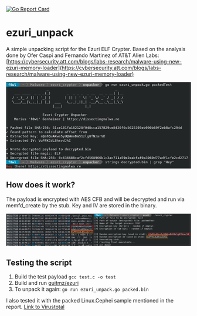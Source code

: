 [![Go Report Card](https://goreportcard.com/badge/github.com/f0wl/ezuri_unpack)](https://goreportcard.com/report/github.com/f0wl/ezuri_unpack)

# ezuri_unpack

A simple unpacking script for the Ezuri ELF Crypter. Based on the analysis done by Ofer Caspi and Fernando Martinez of AT&T Alien Labs: [https://cybersecurity.att.com/blogs/labs-research/malware-using-new-ezuri-memory-loader](https://cybersecurity.att.com/blogs/labs-research/malware-using-new-ezuri-memory-loader)

![ezuri_unpack.go screenshot](img/screenshot.png)

## How does it work?

The payload is encrypted with AES CFB and will be decrypted and run via memfd_create by the stub. Key and IV are stored in the binary.

![Hex Editor, POC executable](img/hex_key-iv.png)

## Testing the script

1. Build the test payload ```gcc test.c -o test```
2. Build and run [guitmz/ezuri](https://github.com/guitmz/ezuri)
3. To unpack it again: ```go run ezuri_unpack.go packed.bin```

I also tested it with the packed Linux.Cephei sample mentioned in the report. [Link to Virustotal](https://www.virustotal.com/gui/file/ddbb714157f2ef91c1ec350cdf1d1f545290967f61491404c81b4e6e52f5c41f/detection)
